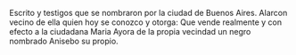 Escrito y testigos que se nombraron por la ciudad de Buenos Aires. Alarcon vecino de ella quien hoy se conozco y otorga: Que vende realmente y con efecto a la ciudadana Maria Ayora de la propia vecindad un negro nombrado Anisebo su propio.
